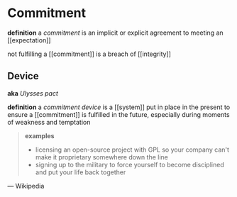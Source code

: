 # Commitment

**definition** a _commitment_ is an implicit or explicit agreement to meeting an [[expectation]]

not fulfilling a [[commitment]] is a breach of [[integrity]]

## Device

**aka** _Ulysses pact_

**definition** a _commitment device_ is a [[system]] put in place in the present to ensure a [[commitment]] is fulfilled in the future, especially during moments of weakness and temptation

> **examples**
>
> - licensing an open-source project with GPL so your company can't make it proprietary somewhere down the line
> - signing up to the military to force yourself to become disciplined and put your life back together

&mdash; Wikipedia
